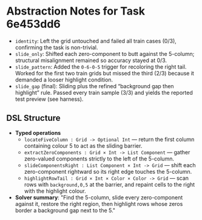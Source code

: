 # Abstraction Notes for Task 6e453dd6

- `identity`: Left the grid untouched and failed all train cases (0/3), confirming the task is non-trivial.
- `slide_only`: Shifted each zero-component to butt against the 5-column; structural misalignment remained so accuracy stayed at 0/3.
- `slide_pattern`: Added the `0-6-0-5` trigger for recoloring the right tail. Worked for the first two train grids but missed the third (2/3) because it demanded a looser highlight condition.
- `slide_gap` (final): Sliding plus the refined “background gap then highlight” rule. Passed every train sample (3/3) and yields the reported test preview (see harness).

## DSL Structure
- **Typed operations**
  - `locateFiveColumn : Grid -> Optional Int` — return the first column containing colour 5 to act as the sliding barrier.
  - `extractZeroComponents : Grid × Int -> List Component` — gather zero-valued components strictly to the left of the 5-column.
  - `slideComponentsRight : List Component × Int -> Grid` — shift each zero-component rightward so its right edge touches the 5-column.
  - `highlightRowTail : Grid × Int × Color × Color -> Grid` — scan rows with `background,0,5` at the barrier, and repaint cells to the right with the highlight colour.
- **Solver summary**: "Find the 5-column, slide every zero-component against it, restore the right region, then highlight rows whose zeros border a background gap next to the 5."

